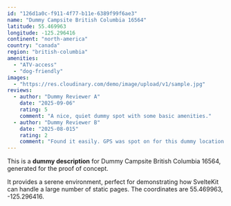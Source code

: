 ```yaml
---
id: "126d1a0c-f911-4f77-b11e-6389f99f6ae3"
name: "Dummy Campsite British Columbia 16564"
latitude: 55.469963
longitude: -125.296416
continent: "north-america"
country: "canada"
region: "british-columbia"
amenities:
  - "ATV-access"
  - "dog-friendly"
images:
  - "https://res.cloudinary.com/demo/image/upload/v1/sample.jpg"
reviews:
  - author: "Dummy Reviewer A"
    date: "2025-09-06"
    rating: 5
    comment: "A nice, quiet dummy spot with some basic amenities."
  - author: "Dummy Reviewer B"
    date: "2025-08-015"
    rating: 2
    comment: "Found it easily. GPS was spot on for this dummy location."
---
```


This is a **dummy description** for Dummy Campsite British Columbia 16564, generated for the proof of concept.

It provides a serene environment, perfect for demonstrating how SvelteKit can handle a large number of static pages. The coordinates are 55.469963, -125.296416.
